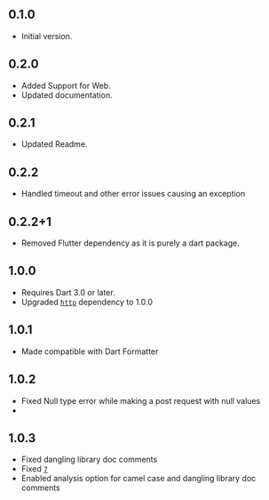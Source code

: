 ## 0.1.0

- Initial version.


## 0.2.0


- Added Support for Web.
- Updated documentation.


## 0.2.1


- Updated Readme.


## 0.2.2


- Handled timeout and other error issues causing an exception


## 0.2.2+1

- Removed Flutter dependency as it is purely a dart package.

## 1.0.0
- Requires Dart 3.0 or later.
- Upgraded [`http`](https://pub.dartlang.org/packages/http) dependency to 1.0.0


## 1.0.1
- Made compatible with Dart Formatter

## 1.0.2
- Fixed Null type error while making a post request with null values
- 
## 1.0.3
- Fixed dangling library doc comments
- Fixed [`7`](https://github.com/mithunadhikari40/pretty_http_logger/issues/7)
- Enabled analysis option for camel case and dangling library doc comments
